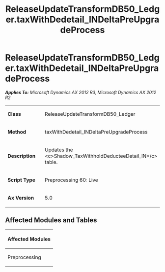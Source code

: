 ﻿---
title: ReleaseUpdateTransformDB50_Ledger.taxWithDedetail_INDeltaPreUpgradeProcess
TOCTitle: ReleaseUpdateTransformDB50_Ledger.taxWithDedetail_INDeltaPreUpgradeProcess
ms:assetid: 3f2c2aed-a0be-b2e6-a1f4-d07940349a8a
ms:mtpsurl: https://msdn.microsoft.com/en-us/library/JJ718779(v=AX.60)
ms:contentKeyID: 49707815
ms.date: 05/18/2015
mtps_version: v=AX.60
---

# ReleaseUpdateTransformDB50\_Ledger.taxWithDedetail\_INDeltaPreUpgradeProcess 


_**Applies To:** Microsoft Dynamics AX 2012 R3, Microsoft Dynamics AX 2012 R2_

<table>
<colgroup>
<col style="width: 50%" />
<col style="width: 50%" />
</colgroup>
<tbody>
<tr class="odd">
<td><p><strong>Class</strong></p></td>
<td><p>ReleaseUpdateTransformDB50_Ledger</p></td>
</tr>
<tr class="even">
<td><p><strong>Method</strong></p></td>
<td><p>taxWithDedetail_INDeltaPreUpgradeProcess</p></td>
</tr>
<tr class="odd">
<td><p><strong>Description</strong></p></td>
<td><p>Updates the &lt;c&gt;Shadow_TaxWithholdDeducteeDetail_IN&lt;/c&gt; table.</p></td>
</tr>
<tr class="even">
<td><p><strong>Script Type</strong></p></td>
<td><p>Preprocessing 60: Live</p></td>
</tr>
<tr class="odd">
<td><p><strong>Ax Version</strong></p></td>
<td><p>5.0</p></td>
</tr>
</tbody>
</table>


## Affected Modules and Tables

<table>
<colgroup>
<col style="width: 100%" />
</colgroup>
<thead>
<tr class="header">
<th><p>Affected Modules</p></th>
</tr>
</thead>
<tbody>
<tr class="odd">
<td><p>Preprocessing</p></td>
</tr>
</tbody>
</table>

  


